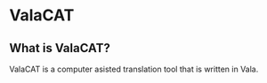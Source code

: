 ValaCAT
=======

## What is ValaCAT?
ValaCAT is a computer asisted translation tool that is written in Vala.




